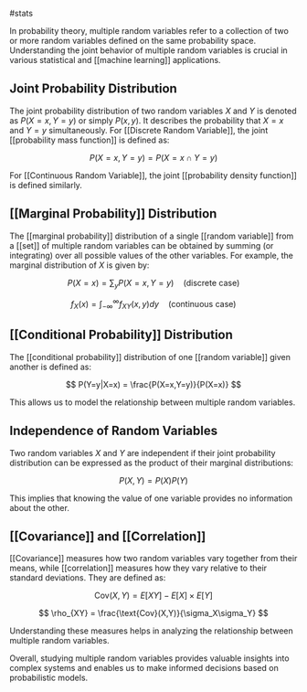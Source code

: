 #stats 

In probability theory, multiple random variables refer to a collection of two or more random variables defined on the same probability space. Understanding the joint behavior of multiple random variables is crucial in various statistical and [[machine learning]] applications.

## Joint Probability Distribution

The joint probability distribution of two random variables $X$ and $Y$ is denoted as $P(X=x, Y=y)$ or simply $P(x, y)$. It describes the probability that $X=x$ and $Y=y$ simultaneously. For [[Discrete Random Variable]], the joint [[probability mass function]] is defined as:

$$
P(X=x, Y=y) = P(X=x \cap Y=y)
$$

For [[Continuous Random Variable]], the joint [[probability density function]] is defined similarly.

## [[Marginal Probability]] Distribution

The [[marginal probability]] distribution of a single [[random variable]] from a [[set]] of multiple random variables can be obtained by summing (or integrating) over all possible values of the other variables. For example, the marginal distribution of $X$ is given by:

$$
P(X=x) = \sum_{y} P(X=x, Y=y) \quad \text{(discrete case)}
$$

$$
f_X(x) = \int_{-\infty}^{\infty} f_{XY}(x,y) dy \quad \text{(continuous case)}
$$

## [[Conditional Probability]] Distribution

The [[conditional probability]] distribution of one [[random variable]] given another is defined as:

$$
P(Y=y|X=x) = \frac{P(X=x,Y=y)}{P(X=x)}
$$

This allows us to model the relationship between multiple random variables.

## Independence of Random Variables

Two random variables $X$ and $Y$ are independent if their joint probability distribution can be expressed as the product of their marginal distributions:

$$
P(X,Y) = P(X)P(Y)
$$

This implies that knowing the value of one variable provides no information about the other.

## [[Covariance]] and [[Correlation]]

[[Covariance]] measures how two random variables vary together from their means, while [[correlation]] measures how they vary relative to their standard deviations. They are defined as:

$$
\text{Cov}(X,Y) = E[XY]-E[X]\times E[Y]
$$

$$
\rho_{XY} = \frac{\text{Cov}(X,Y)}{\sigma_X\sigma_Y}
$$

Understanding these measures helps in analyzing the relationship between multiple random variables.

Overall, studying multiple random variables provides valuable insights into complex systems and enables us to make informed decisions based on probabilistic models.